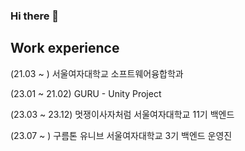 ### Hi there 👋

## Work experience 
(21.03 ~ ) 서울여자대학교 소프트웨어융합학과

(23.01 ~ 21.02) GURU - Unity Project

(23.03 ~ 23.12) 멋쟁이사자처럼 서울여자대학교 11기 백엔드

(23.07 ~ ) 구름톤 유니브 서울여자대학교 3기 백엔드 운영진

